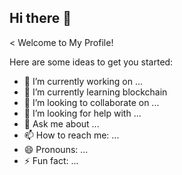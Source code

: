## Hi there 👋

<
Welcome to My Profile!

Here are some ideas to get you started:

- 🔭 I’m currently working on ...
- 🌱 I’m currently learning blockchain
- 👯 I’m looking to collaborate on ...
- 🤔 I’m looking for help with ...
- 💬 Ask me about ...
- 📫 How to reach me: ...
- 😄 Pronouns: ...
- ⚡ Fun fact: ...
>
